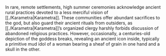 In rare, remote settlements, high summer ceremonies acknowledge ancient rural practices devoted to a less merciful vision of [[./Karametra|Karametra]]. These communities offer abundant sacrifices to the god, but also guard their ancient rituals from outsiders, as [[./Karametra|Karametra]]’s organized clergy harshly forbids discussion of abandoned religious practices. However, occasionally, a centuries-old depiction of the goddess breaks, revealing an ancient icon inside, typically a primitive mud idol of a woman bearing a sheaf of grain in one hand and a skull in the other.